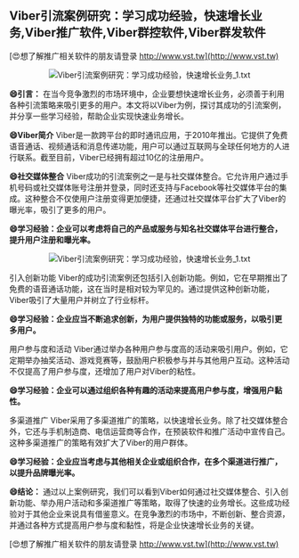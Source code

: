 ## **Viber引流案例研究：学习成功经验，快速增长业务,Viber推广软件,Viber群控软件,Viber群发软件**

[😍想了解推广相关软件的朋友请登录 http://www.vst.tw](http://www.vst.tw)

 <center><img src="https://vst.tw/MP4/tuiguang/png/4.png" alt="Viber引流案例研究：学习成功经验，快速增长业务_1.txt"></center>

**😄引言：**
在当今竞争激烈的市场环境中，企业要想快速增长业务，必须善于利用各种引流策略来吸引更多的用户。本文将以Viber为例，探讨其成功的引流案例，并分享一些学习经验，帮助企业实现快速业务增长。

**😄Viber简介**
Viber是一款跨平台的即时通讯应用，于2010年推出。它提供了免费语音通话、视频通话和消息传递功能，用户可以通过互联网与全球任何地方的人进行联系。截至目前，Viber已经拥有超过10亿的注册用户。

**😄社交媒体整合**
Viber成功的引流案例之一是与社交媒体整合。它允许用户通过手机号码或社交媒体账号注册并登录，同时还支持与Facebook等社交媒体平台的集成。这种整合不仅使用户注册变得更加便捷，还通过社交媒体平台扩大了Viber的曝光率，吸引了更多的用户。

**😄学习经验：企业可以考虑将自己的产品或服务与知名社交媒体平台进行整合，提升用户注册和曝光率。**

 <center><img src="https://vst.tw/MP4/tuiguang/png/2.png" alt="Viber引流案例研究：学习成功经验，快速增长业务_1.txt"></center>

引入创新功能 Viber的成功引流案例还包括引入创新功能。例如，它在早期推出了免费的语音通话功能，这在当时是相对较为罕见的。通过提供这种创新功能，Viber吸引了大量用户并树立了行业标杆。

**😄学习经验：企业应当不断追求创新，为用户提供独特的功能或服务，以吸引更多用户。**

用户参与度和活动 Viber通过举办各种用户参与度高的活动来吸引用户。例如，它定期举办抽奖活动、游戏竞赛等，鼓励用户积极参与并与其他用户互动。这种活动不仅提高了用户参与度，还增加了用户对Viber的粘性。

**😄学习经验：企业可以通过组织各种有趣的活动来提高用户参与度，增强用户黏性。**

多渠道推广 Viber采用了多渠道推广的策略，以快速增长业务。除了社交媒体整合外，它还与手机制造商、电信运营商等合作，在预装软件和推广活动中宣传自己。这种多渠道推广的策略有效扩大了Viber的用户群体。

**😄学习经验：企业应当考虑与其他相关企业或组织合作，在多个渠道进行推广，以提升品牌曝光率。**

**😄结论：**
通过以上案例研究，我们可以看到Viber如何通过社交媒体整合、引入创新功能、举办用户活动和多渠道推广等策略，取得了快速的业务增长。这些成功经验对于其他企业来说具有借鉴意义。在竞争激烈的市场中，不断创新、整合资源，并通过各种方式提高用户参与度和黏性，将是企业快速增长业务的关键。

[😍想了解推广相关软件的朋友请登录 http://www.vst.tw](http://www.vst.tw)



